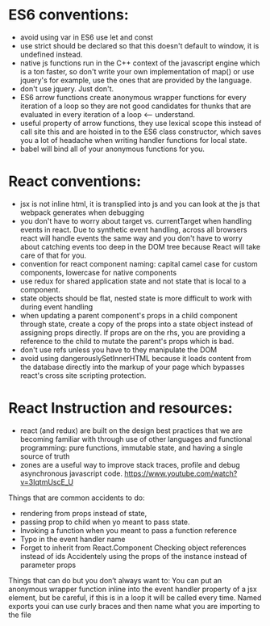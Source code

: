 # ES6 conventions:

- avoid using var in ES6 use let and const
- use strict should be declared so that this doesn't default to window, it is undefined instead.
- native js functions run in the C++ context of the javascript engine which is a ton faster, so don't write your own implementation of map() or use jquery's for example, use the ones that are provided by the language.
- don't use jquery. Just don't.
- ES6 arrow functions create anonymous wrapper functions for every iteration of a loop so they are not good candidates for thunks that are evaluated in every iteration of a loop <-- understand. 
- useful property of arrow functions, they use lexical scope this instead of call site this and are hoisted in to the ES6 class constructor, which saves you a lot of headache when writing handler functions for local state.   
- babel will bind all of your anonymous functions for you. 

# React conventions:

- jsx is not inline html, it is transplied into js and you can look at the js that webpack generates when debugging
- you don't have to worry about target vs. currentTarget when handling events in react. Due to synthetic event handling, across all browsers react will handle events the same way and you don't have to worry about catching events too deep in the DOM tree because React will take care of that for you.
- convention for react component naming: capital camel case for custom components, lowercase for native components
- use redux for shared application state and not state that is local to a component. 
- state objects should be flat, nested state is more difficult to work with during event handling
- when updating a parent component's props in a child component through state, create a copy of the props into a state object instead of assigning props directly. If props are on the rhs, you are providing a reference to the child to mutate the parent's props which is bad.
- don't use refs unless you have to they manipulate the DOM
- avoid using dangerouslySetInnerHTML because it loads content from the database directly into the markup of your page which bypasses react's cross site scripting protection. 

# React Instruction and resources:
- react (and redux) are built on the design best practices that we are becoming familiar with through use of other languages and functional programming: pure functions, immutable state, and having a single source of truth
- zones are a useful way to improve stack traces, profile and debug asynchronous javascript code. https://www.youtube.com/watch?v=3IqtmUscE_U

Things that are common accidents to do: 
- rendering from props instead of state,
- passing prop to child when yo meant to pass state. 
- Invoking a function when you meant to pass a function reference
- Typo in the event handler name
- Forget to inherit from React.Component
Checking object references instead of ids
Accidentely using the props of the instance instead of parameter props

Things that can do but you don’t always want to: 
You can put an anonymous wrapper function inline into the event handler property of a jsx element, but be careful, if this is in a loop it will be called every time. 
Named exports youi can use curly braces and then name what you are importing to the file
